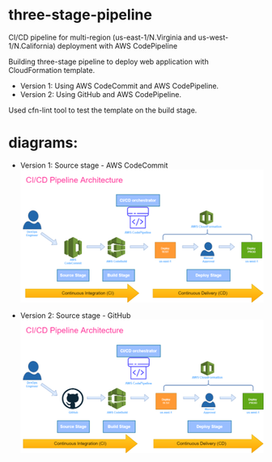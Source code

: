 # three-stage-pipeline

CI/CD pipeline for multi-region (us-east-1/N.Virginia and us-west-1/N.California) deployment with AWS CodePipeline

Building three-stage pipeline to deploy web application with CloudFormation template.
- Version 1: Using AWS CodeCommit and AWS CodePipeline.
- Version 2: Using GitHub and AWS CodePipeline.

Used cfn-lint tool to test the template on the build stage.

# diagrams:

- Version 1: Source stage - AWS CodeCommit
![](images/diagram-0.drawio.png)

- Version 2: Source stage - GitHub
![](images/diagram-1.drawio.png)